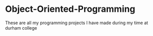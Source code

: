 # Object-Oriented-Programming
These are all my programming projects I have made during my time at durham college
